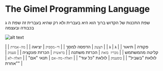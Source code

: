 # The Gimel Programming Language
שפת התכנות של הקדוש ברוך הוא היא בעברית ולא רק שהיא בעברית זה שפת ה ג בכבודה ובעצמה

![alt text](https://github.com/AmiGalGal/gimel/blob/main/gimel.png?raw=true)


| פקודה | תיאור |
| ג | ג |
| `תצעק` | הדפסה למסך |
| `די-מספיק` | יציאה |
| `מה-אמרת` | קליטה מהמשתמש |
| `מכריז בזאת` | הכרזת משתנה |
| `בראשית` | הכרזת פונקציה |
| `סעמק` | לולאת "בשביל" |
| `כוסעמק` | לולאת "כל עוד" |
| `וואלה-מה-אם` | תנאי "אם" |
| `וואלה-לא` | "אחרת" |

